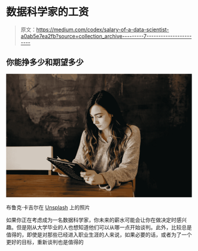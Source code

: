 # 数据科学家的工资

> 原文：<https://medium.com/codex/salary-of-a-data-scientist-a0ab5e7ea2fb?source=collection_archive---------7----------------------->

## 你能挣多少和期望多少

![](img/13c27c99ca56ba2b112f5368e3009074.png)

布鲁克·卡吉尔在 [Unsplash](https://unsplash.com/s/photos/salary?utm_source=unsplash&utm_medium=referral&utm_content=creditCopyText) 上的照片

如果你正在考虑成为一名数据科学家，你未来的薪水可能会让你在做决定时感兴趣。但是刚从大学毕业的人也想知道他们可以从哪一点开始谈判。此外，比较总是值得的，即使是对那些已经进入职业生涯的人来说，如果必要的话，或者为了一个更好的目标，重新谈判也是值得的